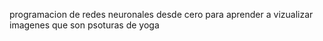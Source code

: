 programacion de redes neuronales desde cero para aprender a vizualizar imagenes que son psoturas de yoga 
